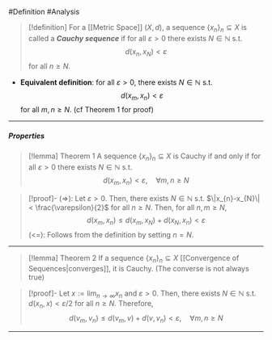 #Definition #Analysis 

> [!definition]
> For a [[Metric Space]] $(X,d)$, a sequence $\{ x_{n} \}_n\subseteq X$ is called a ***Cauchy sequence*** if for all $\varepsilon>0$ there exists $N\in \mathbb{N}$ s.t. $$d(x_{n},x_{N})<\varepsilon$$ for all $n \geq N$.
- **Equivalent definition**: for all $\varepsilon>0$, there exists $N\in \mathbb{N}$ s.t. $$d(x_{m},x_{n})<\varepsilon$$ for all $m,n\geq N$. (cf Theorem 1 for proof)

---
##### Properties
> [!lemma] Theorem 1
> A sequence $\{ x_{n} \}_{n}\subseteq X$ is Cauchy if and only if for all $\varepsilon>0$ there exists $N\in \mathbb{N}$ s.t. $$d(x_{m},x_{n})<\varepsilon,\quad \forall m,n\geq N$$

> [!proof]-
> (=>): Let $\varepsilon>0$. Then, there exists $N\in \mathbb{N}$ s.t. $\|x_{n}-x_{N}\|< \frac{\varepsilon}{2}$ for all $n\geq N$. Then, for all $n,m \geq N$, $$d(x_{m},x_{n})\leq d(x_{m},x_{N})+d(x_{N},x_{n})<\varepsilon$$ 
> (<=): Follows from the definition by setting $n=N$.
---
> [!lemma] Theorem 2
> If a sequence $\{ x_{n} \}_{n}\subseteq X$ [[Convergence of Sequences|converges]], it is Cauchy. (The converse is not always true)

> [!proof]-
> Let $x:=\lim_{ n \to \infty }x_{n}$ and $\varepsilon>0$. Then, there exists $N\in \mathbb{N}$ s.t. $d(x_{n},x)<\varepsilon /2$ for all $n\geq N$. Therefore, $$d(v_{m},v_{n})\leq d(v_{m},v)+d(v,v_{n})<\varepsilon,\quad\forall m,n\geq N$$

---

